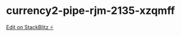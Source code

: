 # currency2-pipe-rjm-2135-xzqmff

[Edit on StackBlitz ⚡️](https://stackblitz.com/edit/currency-pipe-rjm-2135-dji1lq)